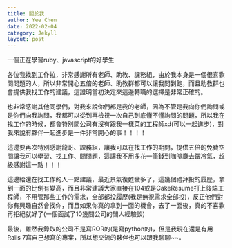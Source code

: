 ```yaml
---
title: 關於我
author: Yee Chen
date: 2022-02-04
category: Jekyll
layout: post
---
```


一個正在學習ruby、javascript的好學生



各位我找到工作拉，非常感謝所有老師、助教、課務組，由於我本身是一個很喜歡問問題的人，所以非常開心五倍的老師、助教群都可以讓我問到飽，而且助教群也會提供我找工作的建議，這證明當初決定來這邊轉職的選擇是非常正確的。

也非常感謝其他同學們，對我來說你們都是我的老師，因為不管是我向你們詢問或是你們向我詢問，我都可以從到再檢視一次自己到底懂不懂詢問的問題，所以我在找工作的時候，都會特別問公司有沒有跟我一樣菜的工程師xd(可以一起進步)，對我來說有夥伴一起進步是一件非常開心的事！！！！

這邊要再次特別感謝龍哥、課務組，讓我可以在找工作的期間，提供五倍的免費空間讓我可以學習、找工作、問問題，這讓我不用多花一筆錢到咖啡廳去蹭冷氣，超級感謝這一點！！！

這邊給還在找工作的人一點建議，最近景氣復甦蠻多了，這幾個禮拜投的履歷，拿到一面的比例有變高，而且非常建議大家直接在104或是CakeResume打上後端工程師，不用管那些工作的需求，全部都投履歷(我是無視需求全部投)，反正他們對你有興趣自然會找你，而且如果你真的拿到一面的機會，去了一面後，真的不喜歡再拒絕就好了(一個面試了10幾間公司的閒人經驗談)

最後，雖然我錄取的公司不是寫ROR的(是寫python的)，但是我現在還是有用Rails 7寫自己想寫的專案，所以想交流的夥伴也可以跟我聊聊~~。




